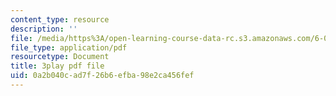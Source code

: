 ```yaml
---
content_type: resource
description: ''
file: /media/https%3A/open-learning-course-data-rc.s3.amazonaws.com/6-004-computation-structures-spring-2017/0a2b040cad7f26b6efba98e2ca456fef_Z8jR--1_2e4.pdf
file_type: application/pdf
resourcetype: Document
title: 3play pdf file
uid: 0a2b040c-ad7f-26b6-efba-98e2ca456fef
---
```

